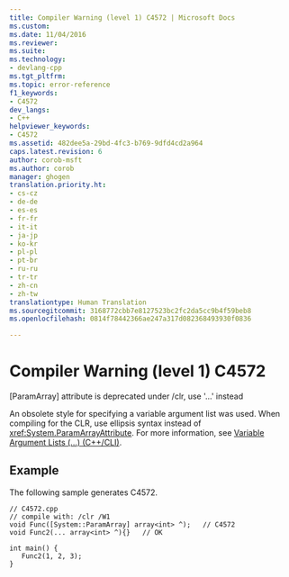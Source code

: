 ```yaml
---
title: Compiler Warning (level 1) C4572 | Microsoft Docs
ms.custom: 
ms.date: 11/04/2016
ms.reviewer: 
ms.suite: 
ms.technology:
- devlang-cpp
ms.tgt_pltfrm: 
ms.topic: error-reference
f1_keywords:
- C4572
dev_langs:
- C++
helpviewer_keywords:
- C4572
ms.assetid: 482dee5a-29bd-4fc3-b769-9dfd4cd2a964
caps.latest.revision: 6
author: corob-msft
ms.author: corob
manager: ghogen
translation.priority.ht:
- cs-cz
- de-de
- es-es
- fr-fr
- it-it
- ja-jp
- ko-kr
- pl-pl
- pt-br
- ru-ru
- tr-tr
- zh-cn
- zh-tw
translationtype: Human Translation
ms.sourcegitcommit: 3168772cbb7e8127523bc2fc2da5cc9b4f59beb8
ms.openlocfilehash: 0814f78442366ae247a317d082368493930f0836

---
```

# Compiler Warning (level 1) C4572
[ParamArray] attribute is deprecated under /clr, use '...' instead  
  
 An obsolete style for specifying a variable argument list was used. When compiling for the CLR, use ellipsis syntax instead of <xref:System.ParamArrayAttribute>. For more information, see [Variable Argument Lists (...) (C++/CLI)](../../windows/variable-argument-lists-dot-dot-dot-cpp-cli.md).  
  
## Example  
 The following sample generates C4572.  
  
```  
// C4572.cpp  
// compile with: /clr /W1  
void Func([System::ParamArray] array<int> ^);   // C4572  
void Func2(... array<int> ^){}   // OK  
  
int main() {  
   Func2(1, 2, 3);  
}  
```


<!--HONumber=Jan17_HO2-->


